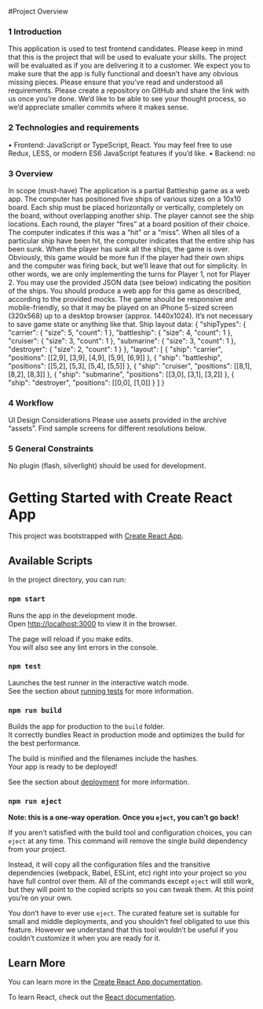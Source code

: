 #Project Overview

### 1 Introduction

This application is used to test frontend candidates. Please keep in mind that this is the project that will be used to evaluate your skills. The project will be evaluated as if you are delivering it to a customer. We expect you to make sure that the app is fully functional and doesn’t have any obvious missing pieces. Please ensure that you’ve read and understood all requirements.
Please create a repository on GitHub and share the link with us once you’re done. We’d like to be able to see your thought process, so we’d appreciate smaller commits where it makes sense.

### 2 Technologies and requirements

• Frontend: JavaScript or TypeScript, React. You may feel free to use Redux, LESS, or modern ES6 JavaScript features if you’d like.
• Backend: no

### 3 Overview

In scope (must-have)
The application is a partial Battleship game as a web app. The computer has positioned five ships of various sizes on a 10x10 board. Each ship must be placed horizontally or vertically, completely on the board, without overlapping another ship. The player cannot see the ship locations. Each round, the player “fires” at a board position of their choice. The computer indicates if this was a “hit” or a “miss”. When all tiles of a particular ship have been hit, the computer indicates that the entire ship has been sunk. When the player has sunk all the ships, the game is over. Obviously, this game would be more fun if the player had their own ships and the computer was firing back, but we’ll leave that out for simplicity. In other words, we are only implementing the turns for Player 1, not for Player 2. You may use the provided JSON data (see below) indicating the position of the ships. You should produce a web app for this game as described, according to the provided mocks. The game should be responsive and mobile-friendly, so that it may be played on an iPhone 5-sized screen (320x568) up to a desktop browser (approx. 1440x1024). It’s not necessary to save game state or anything like that.
Ship layout data:
{
"shipTypes": {
"carrier": { "size": 5, "count": 1 },
"battleship": { "size": 4, "count": 1 },
"cruiser": { "size": 3, "count": 1 },
"submarine": { "size": 3, "count": 1 },
"destroyer": { "size": 2, "count": 1 }
},
"layout": [
{ "ship": "carrier", "positions": [[2,9], [3,9], [4,9], [5,9], [6,9]] },
{ "ship": "battleship", "positions": [[5,2], [5,3], [5,4], [5,5]] },
{ "ship": "cruiser", "positions": [[8,1], [8,2], [8,3]] },
{ "ship": "submarine", "positions": [[3,0], [3,1], [3,2]] },
{ "ship": "destroyer", "positions": [[0,0], [1,0]] }
]
}

### 4 Workflow

UI Design Considerations
Please use assets provided in the archive “assets”. Find sample screens for different resolutions below.

### 5 General Constraints

No plugin (flash, silverlight) should be used for development.

# Getting Started with Create React App

This project was bootstrapped with [Create React App](https://github.com/facebook/create-react-app).

## Available Scripts

In the project directory, you can run:

### `npm start`

Runs the app in the development mode.\
Open [http://localhost:3000](http://localhost:3000) to view it in the browser.

The page will reload if you make edits.\
You will also see any lint errors in the console.

### `npm test`

Launches the test runner in the interactive watch mode.\
See the section about [running tests](https://facebook.github.io/create-react-app/docs/running-tests) for more information.

### `npm run build`

Builds the app for production to the `build` folder.\
It correctly bundles React in production mode and optimizes the build for the best performance.

The build is minified and the filenames include the hashes.\
Your app is ready to be deployed!

See the section about [deployment](https://facebook.github.io/create-react-app/docs/deployment) for more information.

### `npm run eject`

**Note: this is a one-way operation. Once you `eject`, you can’t go back!**

If you aren’t satisfied with the build tool and configuration choices, you can `eject` at any time. This command will remove the single build dependency from your project.

Instead, it will copy all the configuration files and the transitive dependencies (webpack, Babel, ESLint, etc) right into your project so you have full control over them. All of the commands except `eject` will still work, but they will point to the copied scripts so you can tweak them. At this point you’re on your own.

You don’t have to ever use `eject`. The curated feature set is suitable for small and middle deployments, and you shouldn’t feel obligated to use this feature. However we understand that this tool wouldn’t be useful if you couldn’t customize it when you are ready for it.

## Learn More

You can learn more in the [Create React App documentation](https://facebook.github.io/create-react-app/docs/getting-started).

To learn React, check out the [React documentation](https://reactjs.org/).

